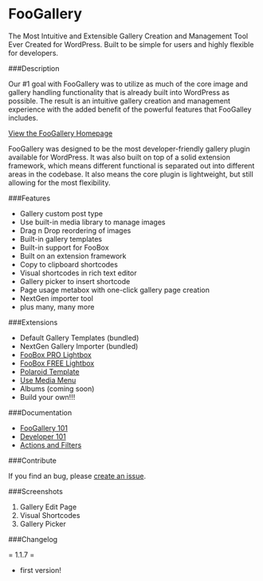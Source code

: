 FooGallery
==========

The Most Intuitive and Extensible Gallery Creation and Management Tool Ever Created for WordPress. Built to be simple for users and highly flexible for developers.

###Description

Our #1 goal with FooGallery was to utilize as much of the core image and gallery handling functionality that is already built into WordPress as possible.
The result is an intuitive gallery creation and management experience with the added benefit of the powerful features that FooGalley includes.

[View the FooGallery Homepage](http://foo.gallery/)

FooGallery was designed to be the most developer-friendly gallery plugin available for WordPress.
It was also built on top of a solid extension framework, which means different functional is separated out into different areas in the codebase.
It also means the core plugin is lightweight, but still allowing for the most flexibility.

###Features

*   Gallery custom post type
*   Use built-in media library to manage images
*   Drag n Drop reordering of images
*	Built-in gallery templates
*	Built-in support for FooBox
*	Built on an extension framework
*	Copy to clipboard shortcodes
*	Visual shortcodes in rich text editor
*	Gallery picker to insert shortcode
*	Page usage metabox with one-click gallery page creation
*	NextGen importer tool
*	plus many, many more

###Extensions

*	Default Gallery Templates (bundled)
*	NextGen Gallery Importer (bundled)
*	[FooBox PRO Lightbox](http://fooplugins.com/plugins/foobox/?utm_source=foogalleryplugin&utm_medium=foogallerylink&utm_campaign=foogallery_wprepo)
*	[FooBox FREE Lightbox](http://wordpress.org/plugins/foobox-image-lightbox)
*	[Polaroid Template](https://github.com/fooplugins/foogallery-polaroid-template)
*	[Use Media Menu](https://github.com/fooplugins/foogallery-media-menu)
*	Albums (coming soon)
*	Build your own!!!

###Documentation

*	[FooGallery 101](http://docs.fooplugins.com/foogallery/foogallery-101/)
*	[Developer 101](http://docs.fooplugins.com/foogallery/foogallery-developers-101/)
*	[Actions and Filters](http://docs.fooplugins.com/foogallery/actions-filters/)

###Contribute

If you find an bug, please [create an issue](https://github.com/fooplugins/foogallery/issues).

###Screenshots

1. Gallery Edit Page
2. Visual Shortcodes
3. Gallery Picker

###Changelog

= 1.1.7 =
* first version!